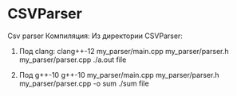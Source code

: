 # CSVParser
Csv parser
Компиляция:
Из директории CSVParser:
1) Под clang:
clang++-12 my_parser/main.cpp my_parser/parser.h my_parser/parser.cpp
./a.out file

2) Под g++-10
g++-10 my_parser/main.cpp my_parser/parser.h my_parser/parser.cpp -o sum
./sum file
